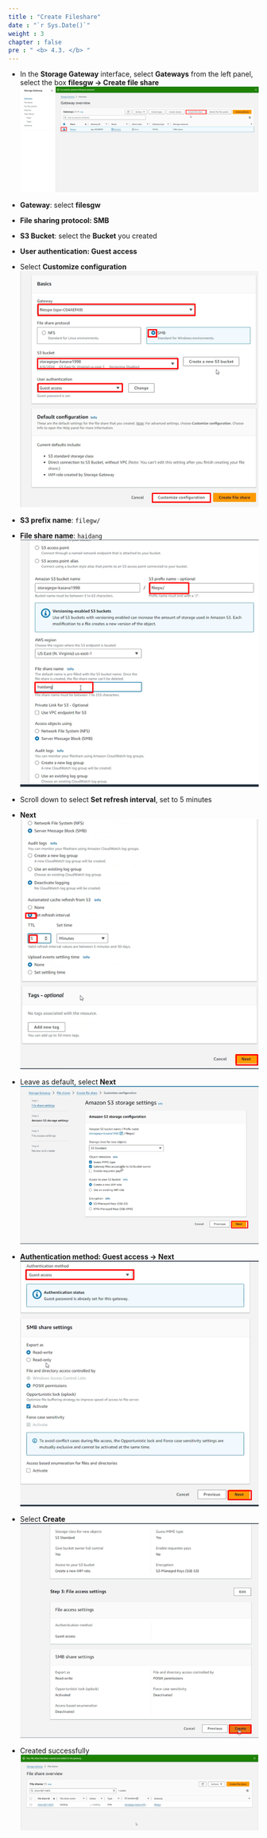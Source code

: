 ```yaml
---
title : "Create Fileshare"
date : "`r Sys.Date()`"
weight : 3
chapter : false
pre : " <b> 4.3. </b> "
---
```



* In the **Storage Gateway** interface, select **Gateways** from the left panel, select the box **filesgw -> Create file share**
![filegw](/public/images/4.filegw/4.3.1.png)
* **Gateway**: select **filesgw**
* **File sharing protocol: SMB**
* **S3 Bucket**: select the **Bucket** you created
* **User authentication: Guest access**
* Select **Customize configuration**
![filegw](/public/images/4.filegw/4.3.2.png)

* **S3 prefix name**: ```filegw/```
* **File share name**: ```haidang```
![filegw](/public/images/4.filegw/4.3.3.png)
* Scroll down to select **Set refresh interval**, set to 5 minutes
* **Next**
![filegw](/public/images/4.filegw/4.3.4.png)
* Leave as default, select **Next**
![filegw](/public/images/4.filegw/4.3.5.png)
* **Authentication method: Guest access -> Next**
![filegw](/public/images/4.filegw/4.3.6.png)
* Select **Create**
![filegw](/public/images/4.filegw/4.3.7.png)
* Created successfully
![filegw](/public/images/4.filegw/4.3.8.png)